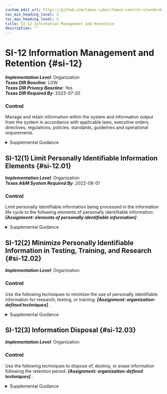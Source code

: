 ```yaml
---
custom_edit_url: https://github.com/tamus-cyber/tamus-control-standards/tree/main/content/tamus.edu/TAMUS_profile.yaml
toc_min_heading_level: 2
toc_max_heading_level: 2
title: SI-12 Information Management and Retention
description: ""
---
```


# SI-12 Information Management and Retention {#si-12}

_**Implementation Level**_: Organization\
_**Texas DIR Baseline**_: LOW\
_**Texas DIR Privacy Baseline**_: Yes\
_**Texas DIR Required By**_: 2023-07-20

### Control

Manage and retain information within the system and information output from the system in accordance with applicable laws, executive orders, directives, regulations, policies, standards, guidelines and operational requirements.


<details><summary>Supplemental Guidance</summary>Information management and retention requirements cover the full life cycle of information, in some cases extending beyond system disposal. Information to be retained may also include policies, procedures, plans, reports, data output from control implementation, and other types of administrative information. The National Archives and Records Administration (NARA) provides federal policy and guidance on records retention and schedules. If organizations have a records management office, consider coordinating with records management personnel. Records produced from the output of implemented controls that may require management and retention include, but are not limited to: All XX-1, [AC-6(9)](/catalog/ac/ac-06#ac-06.09), [AT-4](/catalog/at/at-04), [AU-12](/catalog/au/au-12), [CA-2](/catalog/ca/ca-02), [CA-3](/catalog/ca/ca-03), [CA-5](/catalog/ca/ca-05), [CA-6](/catalog/ca/ca-06), [CA-7](/catalog/ca/ca-07), [CA-8](/catalog/ca/ca-08), [CA-9](/catalog/ca/ca-09), [CM-2](/catalog/cm/cm-02), [CM-3](/catalog/cm/cm-03), [CM-4](/catalog/cm/cm-04), [CM-6](/catalog/cm/cm-06), [CM-8](/catalog/cm/cm-08), [CM-9](/catalog/cm/cm-09), [CM-12](/catalog/cm/cm-12), [CM-13](/catalog/cm/cm-13), [CP-2](/catalog/cp/cp-02), [IR-6](/catalog/ir/ir-06), [IR-8](/catalog/ir/ir-08), [MA-2](/catalog/ma/ma-02), [MA-4](/catalog/ma/ma-04), [PE-2](/catalog/pe/pe-02), [PE-8](/catalog/pe/pe-08), [PE-16](/catalog/pe/pe-16), [PE-17](/catalog/pe/pe-17), [PL-2](/catalog/pl/pl-02), [PL-4](/catalog/pl/pl-04), [PL-7](/catalog/pl/pl-07), [PL-8](/catalog/pl/pl-08), [PM-5](/catalog/pm/pm-05), [PM-8](/catalog/pm/pm-08), [PM-9](/catalog/pm/pm-09), [PM-18](/catalog/pm/pm-18), [PM-21](/catalog/pm/pm-21), [PM-27](/catalog/pm/pm-27), [PM-28](/catalog/pm/pm-28), [PM-30](/catalog/pm/pm-30), [PM-31](/catalog/pm/pm-31), [PS-2](/catalog/ps/ps-02), [PS-6](/catalog/ps/ps-06), [PS-7](/catalog/ps/ps-07), [PT-2](/catalog/pt/pt-02), [PT-3](/catalog/pt/pt-03), [PT-7](/catalog/pt/pt-07), [RA-2](/catalog/ra/ra-02), [RA-3](/catalog/ra/ra-03), [RA-5](/catalog/ra/ra-05), [RA-8](/catalog/ra/ra-08), [SA-4](/catalog/sa/sa-04), [SA-5](/catalog/sa/sa-05), [SA-8](/catalog/sa/sa-08), [SA-10](/catalog/sa/sa-10), [SI-4](/catalog/si/si-04), [SR-2](/catalog/sr/sr-02), [SR-4](/catalog/sr/sr-04), [SR-8](/catalog/sr/sr-08).</details>


## SI-12(1) Limit Personally Identifiable Information Elements {#si-12.01}

_**Implementation Level**_: Organization\
_**Texas A&M System Required By**_: 2022-08-01

### Control

Limit personally identifiable information being processed in the information life cycle to the following elements of personally identifiable information: <strong title="si-12.01_odp"> <em>[Assignment: elements of personally identifiable information]</em> </strong>.


<details><summary>Supplemental Guidance</summary>Limiting the use of personally identifiable information throughout the information life cycle when the information is not needed for operational purposes helps to reduce the level of privacy risk created by a system. The information life cycle includes information creation, collection, use, processing, storage, maintenance, dissemination, disclosure, and disposition. Risk assessments as well as applicable laws, regulations, and policies can provide useful inputs to determining which elements of personally identifiable information may create risk.</details>


## SI-12(2) Minimize Personally Identifiable Information in Testing, Training, and Research {#si-12.02}

_**Implementation Level**_: Organization

### Control

Use the following techniques to minimize the use of personally identifiable information for research, testing, or training: <strong title="si-12.2_prm_1"> <em>[Assignment: organization-defined techniques]</em> </strong>.


<details><summary>Supplemental Guidance</summary>Organizations can minimize the risk to an individual’s privacy by employing techniques such as de-identification or synthetic data. Limiting the use of personally identifiable information throughout the information life cycle when the information is not needed for research, testing, or training helps reduce the level of privacy risk created by a system. Risk assessments as well as applicable laws, regulations, and policies can provide useful inputs to determining the techniques to use and when to use them.</details>


## SI-12(3) Information Disposal {#si-12.03}

_**Implementation Level**_: Organization

### Control

Use the following techniques to dispose of, destroy, or erase information following the retention period: <strong title="si-12.3_prm_1"> <em>[Assignment: organization-defined techniques]</em> </strong>.


<details><summary>Supplemental Guidance</summary>Organizations can minimize both security and privacy risks by disposing of information when it is no longer needed. The disposal or destruction of information applies to originals as well as copies and archived records, including system logs that may contain personally identifiable information.</details>
